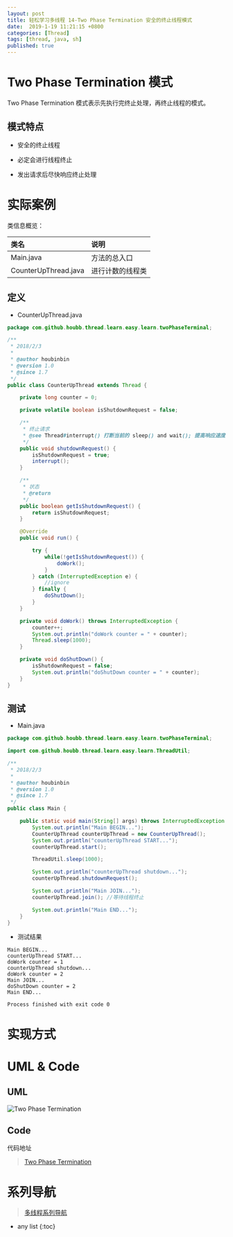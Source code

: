 ```yaml
---
layout: post
title: 轻松学习多线程 14-Two Phase Termination 安全的终止线程模式
date:  2019-1-19 11:21:15 +0800
categories: [Thread]
tags: [thread, java, sh]
published: true
---
```


# Two Phase Termination 模式

Two Phase Termination 模式表示先执行完终止处理，再终止线程的模式。

## 模式特点

- 安全的终止线程

- 必定会进行线程终止

- 发出请求后尽快响应终止处理

# 实际案例

类信息概览：

| 类名 | 说明 |
|:----|:----|
| Main.java | 方法的总入口 |
| CounterUpThread.java | 进行计数的线程类 |

## 定义


- CounterUpThread.java

```java
package com.github.houbb.thread.learn.easy.learn.twoPhaseTerminal;

/**
 * 2018/2/3
 *
 * @author houbinbin
 * @version 1.0
 * @since 1.7
 */
public class CounterUpThread extends Thread {

    private long counter = 0;

    private volatile boolean isShutdownRequest = false;

    /**
     * 终止请求
     * @see Thread#interrupt() 打断当前的 sleep() and wait(); 提高响应速度
     */
    public void shutdownRequest() {
        isShutdownRequest = true;
        interrupt();
    }

    /**
     * 状态
     * @return
     */
    public boolean getIsShutdownRequest() {
        return isShutdownRequest;
    }

    @Override
    public void run() {

        try {
            while(!getIsShutdownRequest()) {
                doWork();
            }
        } catch (InterruptedException e) {
            //ignore
        } finally {
            doShutDown();
        }
    }

    private void doWork() throws InterruptedException {
        counter++;
        System.out.println("doWork counter = " + counter);
        Thread.sleep(1000);
    }

    private void doShutDown() {
        isShutdownRequest = false;
        System.out.println("doShutDown counter = " + counter);
    }
}

```

## 测试

- Main.java

```java
package com.github.houbb.thread.learn.easy.learn.twoPhaseTerminal;

import com.github.houbb.thread.learn.easy.learn.ThreadUtil;

/**
 * 2018/2/3
 *
 * @author houbinbin
 * @version 1.0
 * @since 1.7
 */
public class Main {

    public static void main(String[] args) throws InterruptedException {
        System.out.println("Main BEGIN...");
        CounterUpThread counterUpThread = new CounterUpThread();
        System.out.println("counterUpThread START...");
        counterUpThread.start();

        ThreadUtil.sleep(1000);

        System.out.println("counterUpThread shutdown...");
        counterUpThread.shutdownRequest();

        System.out.println("Main JOIN...");
        counterUpThread.join(); //等待线程终止

        System.out.println("Main END...");
    }
}

```

- 测试结果

```
Main BEGIN...
counterUpThread START...
doWork counter = 1
counterUpThread shutdown...
doWork counter = 2
Main JOIN...
doShutDown counter = 2
Main END...

Process finished with exit code 0
```

# 实现方式

# UML & Code

## UML

![Two Phase Termination](https://img-blog.csdn.net/2018042619054382?watermark/2/text/aHR0cHM6Ly9ibG9nLmNzZG4ubmV0L3J5bzEwNjA3MzI0OTY=/font/5a6L5L2T/fontsize/400/fill/I0JBQkFCMA==/dissolve/70)

## Code

代码地址

> [Two Phase Termination](https://github.com/houbb/thread-learn/tree/master/easy-learn/src/main/java/com/github/houbb/thread/learn/easy/learn//Users/houbinbin/IT/OTHER/thread-learn/easy-learn/src/main/java/com/github/houbb/thread/learn/easy/learn/twoPhaseTerminal)

# 系列导航

> [多线程系列导航](http://blog.csdn.net/ryo1060732496/article/details/79376415)

* any list
{:toc}